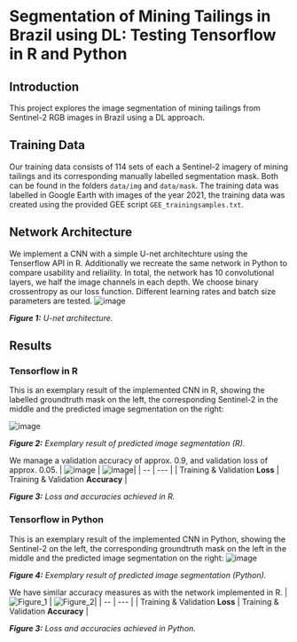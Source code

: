 # Segmentation of Mining Tailings in Brazil using DL: Testing Tensorflow in R and Python

## Introduction
This project explores the image segmentation of mining tailings from Sentinel-2 RGB images in Brazil using a DL approach. 

## Training Data
Our training data consists of 114 sets of each a Sentinel-2 imagery of mining tailings and its corresponding manually labelled segmentation mask. Both can be found in the folders `data/img` and `data/mask`. The training data was labelled in Google Earth with images of the year 2021, the training data was created using the provided GEE script `GEE_trainingsamples.txt`.

## Network Architecture
We implement a CNN with a simple U-net architechture using the Tenserflow API in R. Additionally we recreate the same network in Python to compare usability and reliaility. In total, the network has 10 convolutional layers, we half the image channels in each depth. We choose binary crossentropy as our loss function. Different learning rates and batch size parameters are tested.
![image](https://github.com/IsasGithub/tailings_seg/assets/116874799/ddcaa1cb-099e-4337-b815-670bb21d8cf7)

***Figure 1:** U-net architecture.* 

## Results
### Tensorflow in R
This is an exemplary result of the implemented CNN in R, showing the labelled groundtruth mask on the left, the corresponding Sentinel-2 in the middle and the predicted image segmentation on the right:

![image](https://github.com/IsasGithub/tailings_seg/assets/116874799/61203401-1569-4567-b1f8-b65bc255aad7)

***Figure 2:** Exemplary result of predicted image segmentation (R).* 

We manage a validation accuracy of approx. 0.9, and validation loss of approx. 0.05.
| ![image](https://github.com/IsasGithub/tailings_seg/assets/116874799/44087c93-9035-4088-89ca-1c5baac0bd45) | ![image](https://github.com/IsasGithub/tailings_seg/assets/116874799/af773968-6810-435a-944f-dbf1d91ffa77)|
| -- | --- |
| Training & Validation **Loss** | Training & Validation **Accuracy** |

***Figure 3:** Loss and accuracies achieved in R.* 

### Tensorflow in Python
This is an exemplary result of the implemented CNN in Python, showing the Sentinel-2 on the left, the corresponding groundtruth mask on the left in the middle and the predicted image segmentation on the right:
![image](https://github.com/IsasGithub/tailings_seg/assets/116874799/10aea9be-8358-4474-9374-80a2d06cb417)

***Figure 4:** Exemplary result of predicted image segmentation (Python).* 

We have similar accuracy measures as with the network implemented in R.
| ![Figure_1](https://github.com/IsasGithub/tailings_seg/assets/116874799/00fbadb2-acac-43af-8b3a-ba31f2a05bfe) | ![Figure_2](https://github.com/IsasGithub/tailings_seg/assets/116874799/68ca701f-c512-4eb2-9a89-cee85e4a576a)|
| -- | --- |
| Training & Validation **Loss** | Training & Validation **Accuracy** |

***Figure 3:** Loss and accuracies achieved in Python.* 

